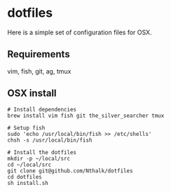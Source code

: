 dotfiles
========

Here is a simple set of configuration files for OSX.

Requirements
--------

vim, fish, git, ag, tmux

OSX install
--------

    # Install dependencies
    brew install vim fish git the_silver_searcher tmux

    # Setup fish
    sudo 'echo /usr/local/bin/fish >> /etc/shells'
    chsh -s /usr/local/bin/fish
    
    # Install the dotfiles
    mkdir -p ~/local/src
    cd ~/local/src
    git clone git@github.com/Nthalk/dotfiles
    cd dotfiles
    sh install.sh

